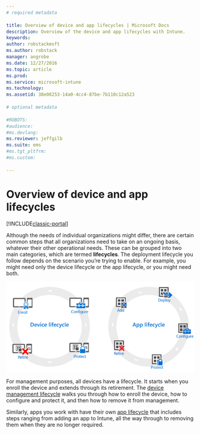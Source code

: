```yaml
---
# required metadata

title: Overview of device and app lifecycles | Microsoft Docs
description: Overview of the device and app lifecycles with Intune.
keywords:
author: robstackmsft
ms.author: robstack
manager: angrobe
ms.date: 12/27/2016
ms.topic: article
ms.prod:
ms.service: microsoft-intune
ms.technology:
ms.assetid: 38e08253-14a0-4cc4-87be-7b110c12a523

# optional metadata

#ROBOTS:
#audience:
#ms.devlang:
ms.reviewer: jeffgilb
ms.suite: ems
#ms.tgt_pltfrm:
#ms.custom:

---
```


# Overview of device and app lifecycles

[!INCLUDE[classic-portal](../includes/classic-portal.md)]

Although the needs of individual organizations might differ, there are certain common steps that all organizations need to take on an ongoing basis, whatever their other operational needs. These can be grouped into two main categories, which are termed **lifecycles**. The deployment lifecycle you follow depends on the scenario you’re trying to enable. For example, you might need only the device lifecycle or the app lifecycle, or you might need both.

![The MDM and app lifecycle](./media/device-app-lifecycle.png "mobile device and app lifecycles")

For management purposes, all devices have a lifecycle. It starts when you enroll the device and extends through its retirement. The [device management lifecycle](overview-of-device-lifecycle-in-microsoft-intune.md) walks you through how to enroll the device, how to configure and protect it, and then how to remove it from management.

Similarly, apps you work with have their own [app lifecycle](overview-of-app-lifecycle-in-microsoft-intune.md) that includes steps ranging from adding an app to Intune, all the way through to removing them when they are no longer required.
